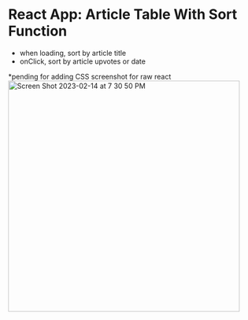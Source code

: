 # React App: Article Table With Sort Function
- when loading, sort by article title
- onClick, sort by article upvotes or date

*pending for adding CSS
screenshot for raw react
<img width="470" alt="Screen Shot 2023-02-14 at 7 30 50 PM" src="https://user-images.githubusercontent.com/92821560/218920441-9e522dfb-abcb-4bef-8fe0-883f5deb7cb8.png">
